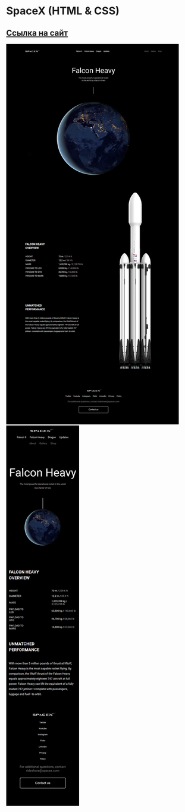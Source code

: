 # SpaceX (HTML & CSS)
## [Ссылка на сайт](https://talashov.github.io/SpaceX/)
![Иллюстрация к проекту](/images/SpaceX-screen.png)
![Иллюстрация к проекту мобильная версия](/images/SpaceX-screen-mob.png)

